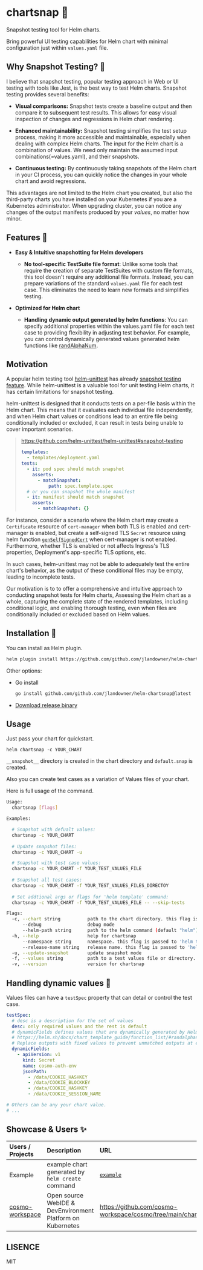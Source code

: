 # chartsnap 📸　

Snapshot testing tool for Helm charts.

Bring powerful UI testing capabilities for Helm chart with minimal configuration just within `values.yaml` file. 

## Why Snapshot Testing? 📸

I believe that snapshot testing, popular testing approach in Web or UI testing with tools like Jest, is the best way to test Helm charts. Snapshot testing provides several benefits:

- **Visual comparisons:** Snapshot tests create a baseline output and then compare it to subsequent test results. This allows for easy visual inspection of changes and regressions in Helm chart rendering.

- **Enhanced maintainability:** Snapshot testing simplifies the test setup process, making it more accessible and maintainable, especially when dealing with complex Helm charts. The input for the Helm chart is a combination of values. We need only maintain the assumed input combinations(=values.yaml), and their snapshots.

- **Continuous testing:** By continuously taking snapshots of the Helm chart in your CI process, you can quickly notice the changes in your whole chart and avoid regressions.

This advantages are not limited to the Helm chart you created, but also the third-party charts you have installed on your Kubernetes if you are a Kubernetes administrator. When upgrading cluster, you can notice any changes of the output manifests produced by your *values*, no matter how minor.

## Features 🔑

* **Easy & Intuitive snapshotting for Helm developers**
  
  - **No tool-specific TestSuite file format**: Unlike some tools that require the creation of separate TestSuites with custom file formats, this tool doesn't require any additional file formats. Instead, you can prepare variations of the standard `values.yaml` file for each test case. This eliminates the need to learn new formats and simplifies testing.

* **Optimized for Helm chart**

  - **Handling dynamic output generated by helm functions**: You can specify additional properties within the values.yaml file for each test case to providing flexibility in adjusting test behavior. For example, you can control dynamically generated values generated helm functions like [randAlphaNum](https://helm.sh/docs/chart_template_guide/function_list/).


## Motivation
A popular helm testing tool [helm-unittest](https://github.com/helm-unittest/helm-unittest) has already [snapshot testing feature](https://github.com/helm-unittest/helm-unittest#snapshot-testing). While helm-unittest is a valuable tool for unit testing Helm charts, it has certain limitations for snapshot testing.

helm-unittest is designed that it conducts tests on a per-file basis within the Helm chart. This means that it evaluates each individual file independently, and when Helm chart values or conditions lead to an entire file being conditionally included or excluded, it can result in tests being unable to cover important scenarios.

> https://github.com/helm-unittest/helm-unittest#snapshot-testing
> 
> ```yaml
> templates:
>   - templates/deployment.yaml
> tests:
>   - it: pod spec should match snapshot
>     asserts:
>       - matchSnapshot:
>           path: spec.template.spec
>   # or you can snapshot the whole manifest
>   - it: manifest should match snapshot
>     asserts:
>       - matchSnapshot: {}
> ```

For instance, consider a scenario where the Helm chart may create a `Certificate` resource of `cert-manager` when both TLS is enabled and cert-manager is enabled, but create a self-signed TLS `Secret` resource using helm function [`genSelfSignedCert`](https://helm.sh/docs/chart_template_guide/function_list/#genselfsignedcert) when cert-manager is not enabled. Furthermore, whether TLS is enabled or not affects Ingress's TLS properties, Deployment's app-specific TLS options, etc.

In such cases, helm-unittest may not be able to adequately test the entire chart's behavior, as the output of these conditional files may be empty, leading to incomplete tests.

Our motivation is to to offer a comprehensive and intuitive approach to conducting snapshot tests for Helm charts, Assessing the Helm chart as a whole, capturing the complete state of the rendered templates, including conditional logic, and enabling thorough testing, even when files are conditionally included or excluded based on Helm values.


## Installation 🚀

You can install as Helm plugin.

```sh
helm plugin install https://github.com/github.com/jlandowner/helm-chartsnap
```

Other options:

- Go install

  ```sh
  go install github.com/github.com/jlandowner/helm-chartsnap@latest
  ```

- [Download release binary](https://github.com/jlandowner/helm-chartsnap/releases)

## Usage

Just pass your chart for quickstart.

```
helm chartsnap -c YOUR_CHART
```

`__snapshot__` directory is created in the chart directory and `default.snap` is created.

Also you can create test cases as a variation of Values files of your chart.

Here is full usage of the command.

```sh
Usage:
  chartsnap [flags]

Examples:

  # Snapshot with defualt values:
  chartsnap -c YOUR_CHART
  
  # Update snapshot files:
  chartsnap -c YOUR_CHART -u

  # Snapshot with test case values:
  chartsnap -c YOUR_CHART -f YOUR_TEST_VALUES_FILE
  
  # Snapshot all test cases:
  chartsnap -c YOUR_CHART -f YOUR_TEST_VALUES_FILES_DIRECTOY
  
  # Set addtional args or flags for 'helm template' command:
  chartsnap -c YOUR_CHART -f YOUR_TEST_VALUES_FILE -- --skip-tests

Flags:
  -c, --chart string          path to the chart directory. this flag is passed to 'helm template RELEASE_NAME CHART --values VALUES' as 'CHART'
      --debug                 debug mode
      --helm-path string      path to the helm command (default "helm")
  -h, --help                  help for chartsnap
      --namespace string      namespace. this flag is passed to 'helm template RELEASE_NAME CHART --values VALUES --namespace NAMESPACE' as 'NAMESPACE' (default "testns")
      --release-name string   release name. this flag is passed to 'helm template RELEASE_NAME CHART --values VALUES' as 'RELEASE_NAME' (default "testrelease")
  -u, --update-snapshot       update snapshot mode
  -f, --values string         path to a test values file or directory. if directroy is set, all test files are tested. if empty, default values are used. this flag is passed to 'helm template RELEASE_NAME CHART --values VALUES' as 'VALUES'
  -v, --version               version for chartsnap

```

## Handling dynamic values 💪

Values files can have a `testSpec` property that can detail or control the test case.

```yaml
testSpec:
  # desc is a description for the set of values
  desc: only required values and the rest is default
  # dynamicFields defines values that are dynamically generated by Helm function like 'randAlphaNum'
  # https://helm.sh/docs/chart_template_guide/function_list/#randalphanum-randalpha-randnumeric-and-randascii
  # Replace outputs with fixed values to prevent unmatched outputs at each snapshot.
  dynamicFields:
    - apiVersion: v1
      kind: Secret
      name: cosmo-auth-env
      jsonPath:
        - /data/COOKIE_HASHKEY
        - /data/COOKIE_BLOCKKEY
        - /data/COOKIE_HASHKEY
        - /data/COOKIE_SESSION_NAME

# Others can be any your chart value.
# ...
```

## Showcase & Users ✨

| Users / Projects | Description | URL |
|:---|:---|:---|
| Example | example chart generated by `helm create` command | [`example`](./example) |
| [cosmo-workspace](https://github.com/cosmo-workspace/cosmo) | Open source WebIDE & DevEnvironment Platform on Kubernetes | https://github.com/cosmo-workspace/cosmo/tree/main/charts/cosmo/test |


## LISENCE

MIT
